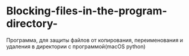 # Blocking-files-in-the-program-directory-
Программа, для защиты файлов от копирования, переименования и удаления в директории с программой(macOS python)
